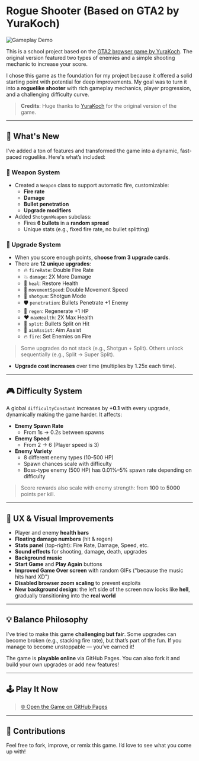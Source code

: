 # Rogue Shooter (Based on GTA2 by YuraKoch)

![Gameplay Demo](./img/assets/gameplay-demo.gif)

This is a school project based on the [GTA2 browser game by YuraKoch](https://github.com/YuraKoch/gta2). The original version featured two types of enemies and a simple shooting mechanic to increase your score.

I chose this game as the foundation for my project because it offered a solid starting point with potential for deep improvements. My goal was to turn it into a **roguelike shooter** with rich gameplay mechanics, player progression, and a challenging difficulty curve.

> **Credits**: Huge thanks to [YuraKoch](https://github.com/YuraKoch) for the original version of the game.

---

## 🚀 What's New

I've added a ton of features and transformed the game into a dynamic, fast-paced roguelike. Here's what’s included:

### 🔫 Weapon System
- Created a `Weapon` class to support automatic fire, customizable:
  - **Fire rate**
  - **Damage**
  - **Bullet penetration**
  - **Upgrade modifiers**
- Added `ShotgunWeapon` subclass:
  - Fires **6 bullets** in a **random spread**
  - Unique stats (e.g., fixed fire rate, no bullet splitting)

### 💎 Upgrade System
- When you score enough points, **choose from 3 upgrade cards**.
- There are **12 unique upgrades**:
  - 🔥 `fireRate`: Double Fire Rate  
  - 💥 `damage`: 2X More Damage  
  - 💖 `heal`: Restore Health  
  - 🏃 `movementSpeed`: Double Movement Speed  
  - 🔫 `shotgun`: Shotgun Mode  
  - 🛡️ `penetration`: Bullets Penetrate +1 Enemy  
  - 🌱 `regen`: Regenerate +1 HP  
  - ❤️ `maxHealth`: 2X Max Health  
  - 👫 `split`: Bullets Split on Hit  
  - 🎯 `aimAssist`: Aim Assist  
  - 🔥 `fire`: Set Enemies on Fire  

> Some upgrades do not stack (e.g., Shotgun + Split). Others unlock sequentially (e.g., Split → Super Split).

- **Upgrade cost increases** over time (multiplies by 1.25x each time).

---

## 🎮 Difficulty System

A global `difficultyConstant` increases by **+0.1** with every upgrade, dynamically making the game harder. It affects:

- **Enemy Spawn Rate**  
  - From 1s → 0.2s between spawns
- **Enemy Speed**  
  - From 2 → 6 (Player speed is 3)
- **Enemy Variety**  
  - 8 different enemy types (10–500 HP)
  - Spawn chances scale with difficulty  
  - Boss-type enemy (500 HP) has 0.01%–5% spawn rate depending on difficulty

> Score rewards also scale with enemy strength: from **100** to **5000** points per kill.

---

## 🧠 UX & Visual Improvements

- Player and enemy **health bars**
- **Floating damage numbers** (hit & regen)
- **Stats panel** (top-right): Fire Rate, Damage, Speed, etc.
- **Sound effects** for shooting, damage, death, upgrades
- **Background music**
- **Start Game** and **Play Again** buttons
- **Improved Game Over screen** with random GIFs ("because the music hits hard XD")
- **Disabled browser zoom scaling** to prevent exploits
- **New background design**: the left side of the screen now looks like **hell**, gradually transitioning into the **real world**

---

## 💡 Balance Philosophy

I've tried to make this game **challenging but fair**. Some upgrades can become broken (e.g., stacking fire rate), but that’s part of the fun. If you manage to become unstoppable — you’ve earned it!

The game is **playable online** via GitHub Pages. You can also fork it and build your own upgrades or add new features!

---

## 🕹️ Play It Now

> [🌐 Open the Game on GitHub Pages](https://albro21.github.io/game/)  

---

## 🙌 Contributions

Feel free to fork, improve, or remix this game. I’d love to see what you come up with!
